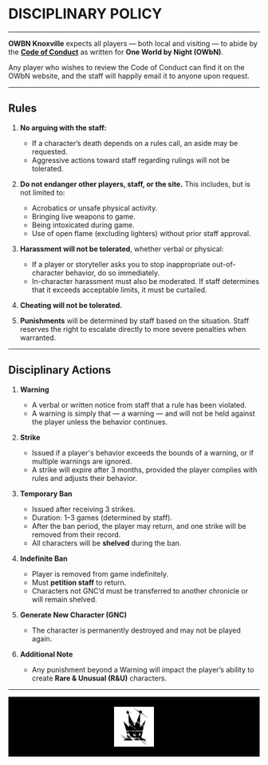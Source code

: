 # DISCIPLINARY POLICY

-----

**OWBN Knoxville** expects all players — both local and visiting — to abide by the [**Code of Conduct**](http://www.owbn.net/content/code-of-conduct) as written for **One World by Night (OWbN)**.

Any player who wishes to review the Code of Conduct can find it on the OWbN website, and the staff will happily email it to anyone upon request.

---

## Rules

1. **No arguing with the staff:**
   - If a character’s death depends on a rules call, an aside may be requested.
   - Aggressive actions toward staff regarding rulings will not be tolerated.

2. **Do not endanger other players, staff, or the site.** This includes, but is not limited to:
   - Acrobatics or unsafe physical activity.
   - Bringing live weapons to game.
   - Being intoxicated during game.
   - Use of open flame (excluding lighters) without prior staff approval.

3. **Harassment will not be tolerated**, whether verbal or physical:
   - If a player or storyteller asks you to stop inappropriate out-of-character behavior, do so immediately.
   - In-character harassment must also be moderated. If staff determines that it exceeds acceptable limits, it must be curtailed.

4. **Cheating will not be tolerated.**

5. **Punishments** will be determined by staff based on the situation. Staff reserves the right to escalate directly to more severe penalties when warranted.

---

## Disciplinary Actions

1. **Warning**
   - A verbal or written notice from staff that a rule has been violated.
   - A warning is simply that — a warning — and will not be held against the player unless the behavior continues.

2. **Strike**
   - Issued if a player's behavior exceeds the bounds of a warning, or if multiple warnings are ignored.
   - A strike will expire after 3 months, provided the player complies with rules and adjusts their behavior.

3. **Temporary Ban**
   - Issued after receiving 3 strikes.
   - Duration: 1–3 games (determined by staff).
   - After the ban period, the player may return, and one strike will be removed from their record.
   - All characters will be **shelved** during the ban.

4. **Indefinite Ban**
   - Player is removed from game indefinitely.
   - Must **petition staff** to return.
   - Characters not GNC’d must be transferred to another chronicle or will remain shelved.

5. **Generate New Character (GNC)**
   - The character is permanently destroyed and may not be played again.

6. **Additional Note**
   - Any punishment beyond a Warning will impact the player’s ability to create **Rare & Unusual (R&U)** characters.

-----
<p align="center" style="background-color: #000; padding: 20px;">
  <img src="https://raw.githubusercontent.com/mckn-larp/.github/main/profile/05-queen-glow.png" alt="Knoxville Crown Footer" width="80" style="margin: 0 20px; vertical-align: middle;" />
</p>
